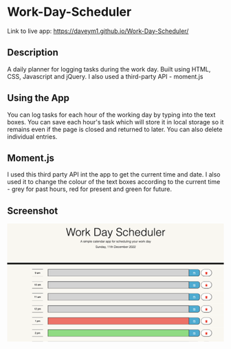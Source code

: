 # Work-Day-Scheduler

Link to live app: https://daveym1.github.io/Work-Day-Scheduler/

## Description

A daily planner for logging tasks during the work day. Built using HTML, CSS, Javascript and jQuery. I also used a third-party API - moment.js 

## Using the App

You can log tasks for each hour of the working day by typing into the text boxes. You can save each hour's task which will store it in local storage so it remains even if the page is closed and returned to later. You can also delete individual entries.

## Moment.js

I used this third party API int the app to get the current time and date. I also used it to change the colour of the text boxes according to the current time - grey for past hours, red for present and green for future.

## Screenshot

![Alt text](assets/Images/Screenshot.png)
